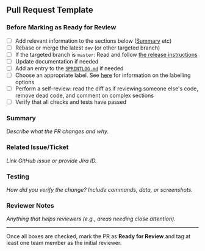 ## Pull Request Template

### Before Marking as Ready for Review

- [ ] Add relevant information to the sections below ([Summary](#summary) etc)
- [ ] Rebase or merge the latest `dev` (or other targeted branch)
- [ ] If the targeted branch is `master`: Read and follow [the release instructions](https://github.com/ScilifelabDataCentre/dds_web/blob/dev/docs/procedures/new_release.md)
- [ ] Update documentation if needed
- [ ] Add an entry to the [`SPRINTLOG.md`](https://github.com/ScilifelabDataCentre/dds_web/blob/dev/SPRINTLOG.md) if needed
- [ ] Choose an appropriate label. See [here](https://github.com/ScilifelabDataCentre/dds_web/blob/dev/docs/procedures/labelling_a_pull_request.md) for information on the labelling options
- [ ] Perform a self-review: read the diff as if reviewing someone else's code, remove dead code, and comment on complex sections
- [ ] Verify that all checks and tests have passed

### Summary

_Describe what the PR changes and why._

### Related Issue/Ticket

_Link GitHub issue or provide Jira ID._

### Testing

_How did you verify the change? Include commands, data, or screenshots._

### Reviewer Notes

_Anything that helps reviewers (e.g., areas needing close attention)._

---

Once all boxes are checked, mark the PR as **Ready for Review** and tag at least one team member as the initial reviewer.
